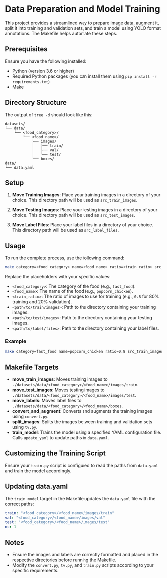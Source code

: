 # Data Preparation and Model Training

This project provides a streamlined way to prepare image data, augment it, split it into training and validation sets, and train a model using YOLO format annotations. The Makefile helps automate these steps.

## Prerequisites

Ensure you have the following installed:
- Python (version 3.6 or higher)
- Required Python packages (you can install them using `pip install -r requirements.txt`)
- Make

## Directory Structure

The output of `tree -d` should look like this:

```
datasets/
└── data/
    └── <food_category>/
        └── <food_name>/
            ├── images/
            │   ├── train/
            │   ├── val/
            │   └── test/
            └── boxes/
data/
└── data.yaml
```

## Setup

1. **Move Training Images**:
   Place your training images in a directory of your choice. This directory path will be used as `src_train_images`.

2. **Move Testing Images**:
   Place your testing images in a directory of your choice. This directory path will be used as `src_test_images`.

3. **Move Label Files**:
   Place your label files in a directory of your choice. This directory path will be used as `src_label_files`.

## Usage

To run the complete process, use the following command:

```sh
make category=<food_category> name=<food_name> ratio=<train_ratio> src_train_images=<path/to/train/images> src_test_images=<path/to/test/images> src_label_files=<path/to/label/files>
```

Replace the placeholders with your specific values:
- `<food_category>`: The category of the food (e.g., `fast_food`).
- `<food_name>`: The name of the food (e.g., `popcorn_chicken`).
- `<train_ratio>`: The ratio of images to use for training (e.g., `0.8` for 80% training and 20% validation).
- `<path/to/train/images>`: Path to the directory containing your training images.
- `<path/to/test/images>`: Path to the directory containing your testing images.
- `<path/to/label/files>`: Path to the directory containing your label files.

### Example

```sh
make category=fast_food name=popcorn_chicken ratio=0.8 src_train_images=./my_train_images src_test_images=./my_test_images src_label_files=./my_label_files
```

## Makefile Targets

- **move_train_images**: Moves training images to `./datasets/data/<food_category>/<food_name>/images/train`.
- **move_test_images**: Moves testing images to `./datasets/data/<food_category>/<food_name>/images/test`.
- **move_labels**: Moves label files to `./datasets/data/<food_category>/<food_name>/boxes`.
- **convert_and_augment**: Converts and augments the training images using `convert.py`.
- **split_images**: Splits the images between training and validation sets using `tv.py`.
- **train_model**: Trains the model using a specified YAML configuration file. Calls `update_yaml` to update paths in `data.yaml`.

## Customizing the Training Script

Ensure your `train.py` script is configured to read the paths from `data.yaml` and train the model accordingly.

## Updating data.yaml

The `train_model` target in the Makefile updates the `data.yaml` file with the correct paths:

```yaml
train: "<food_category>/<food_name>/images/train"
val: "<food_category>/<food_name>/images/val"
test: "<food_category>/<food_name>/images/test"
nc: 1
```

## Notes

- Ensure the images and labels are correctly formatted and placed in the respective directories before running the Makefile.
- Modify the `convert.py`, `tv.py`, and `train.py` scripts according to your specific requirements.

